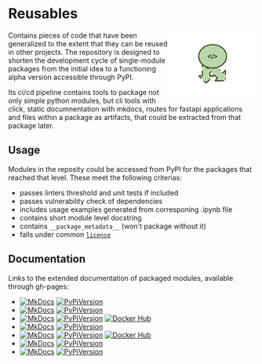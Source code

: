 # Reusables

<a><img src="https://github.com/Kiril-Mordan/reusables/raw/main/docs/reuse_logo.png" width="35%" height="35%" align="right" /></a>

Contains pieces of code that have been generalized to the extent that they can be reused in other projects. The repository is designed to shorten the development cycle of single-module packages from the initial idea to a functioning alpha version accessible through PyPI.

Its ci/cd pipeline contains tools to package not only simple python modules, but cli tools with click, static documnentation with mkdocs, routes for fastapi applications and files within a package as artifacts, that could be extracted from that package later.

## Usage

Modules in the reposity could be accessed from PyPI for the packages that reached that level. These meet the following criterias:

- passes linters threshold and unit tests if included
- passes vulnerability check of dependencies
- includes usage examples generated from corresponing .ipynb file
- contains short module level docstring
- contains `__package_metadata__` (won't package without it)
- falls under common [`license`](https://github.com/Kiril-Mordan/reusables/blob/main/LICENSE)




## Documentation


Links to the extended documentation of packaged modules, available through gh-pages:

- [![MkDocs](https://img.shields.io/static/v1?label=&message=Comparisonframe&color=darkgreen&logo=mkdocs)](https://kiril-mordan.github.io/reusables/comparisonframe) [![PyPiVersion](https://img.shields.io/pypi/v/comparisonframe)](https://pypi.org/project/comparisonframe/)
- [![MkDocs](https://img.shields.io/static/v1?label=&message=Gridlooper&color=darkgreen&logo=mkdocs)](https://kiril-mordan.github.io/reusables/gridlooper) [![PyPiVersion](https://img.shields.io/pypi/v/gridlooper)](https://pypi.org/project/gridlooper/)
- [![MkDocs](https://img.shields.io/static/v1?label=&message=Mocker-db&color=darkgreen&logo=mkdocs)](https://kiril-mordan.github.io/reusables/mocker_db) [![PyPiVersion](https://img.shields.io/pypi/v/mocker-db)](https://pypi.org/project/mocker-db/) [![Docker Hub](https://img.shields.io/docker/v/kyriosskia/mocker-db?label=dockerhub&logo=docker)](https://hub.docker.com/r/kyriosskia/mocker-db)
- [![MkDocs](https://img.shields.io/static/v1?label=&message=Package-auto-assembler&color=darkgreen&logo=mkdocs)](https://kiril-mordan.github.io/reusables/package_auto_assembler) [![PyPiVersion](https://img.shields.io/pypi/v/package-auto-assembler)](https://pypi.org/project/package-auto-assembler/)
- [![MkDocs](https://img.shields.io/static/v1?label=&message=Parameterframe&color=darkgreen&logo=mkdocs)](https://kiril-mordan.github.io/reusables/parameterframe) [![PyPiVersion](https://img.shields.io/pypi/v/parameterframe)](https://pypi.org/project/parameterframe/) [![Docker Hub](https://img.shields.io/docker/v/kyriosskia/parameterframe?label=dockerhub&logo=docker)](https://hub.docker.com/r/kyriosskia/parameterframe)
- [![MkDocs](https://img.shields.io/static/v1?label=&message=Proompter&color=darkgreen&logo=mkdocs)](https://kiril-mordan.github.io/reusables/proompter) [![PyPiVersion](https://img.shields.io/pypi/v/proompter)](https://pypi.org/project/proompter/)
- [![MkDocs](https://img.shields.io/static/v1?label=&message=Shouterlog&color=darkgreen&logo=mkdocs)](https://kiril-mordan.github.io/reusables/shouterlog) [![PyPiVersion](https://img.shields.io/pypi/v/shouterlog)](https://pypi.org/project/shouterlog/)